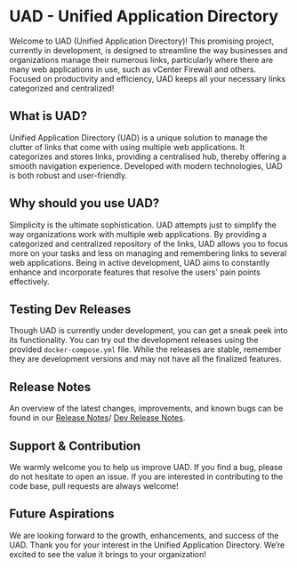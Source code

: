 # UAD - Unified Application Directory

Welcome to UAD (Unified Application Directory)! This promising project, currently in development, is designed to streamline the way businesses and organizations manage their numerous links, particularly where there are many web applications in use, such as vCenter Firewall and others. Focused on productivity and efficiency, UAD keeps all your necessary links categorized and centralized!

## What is UAD?

Unified Application Directory (UAD) is a unique solution to manage the clutter of links that come with using multiple web applications. It categorizes and stores links, providing a centralised hub, thereby offering a smooth navigation experience. Developed with modern technologies, UAD is both robust and user-friendly.

## Why should you use UAD?

Simplicity is the ultimate sophistication. UAD attempts just to simplify the way organizations work with multiple web applications. By providing a categorized and centralized repository of the links, UAD allows you to focus more on your tasks and less on managing and remembering links to several web applications. Being in active development, UAD aims to constantly enhance and incorporate features that resolve the users' pain points effectively.

## Testing Dev Releases

Though UAD is currently under development, you can get a sneak peek into its functionality. You can try out the development releases using the provided `docker-compose.yml` file. While the releases are stable, remember they are development versions and may not have all the finalized features.

## Release Notes

An overview of the latest changes, improvements, and known bugs can be found in our [Release Notes](./RELEASE_NOTES.md)/ [Dev Release Notes](./DEV_RELEASE_NOTES.md).

## Support & Contribution

We warmly welcome you to help us improve UAD. If you find a bug, please do not hesitate to open an issue. If you are interested in contributing to the code base, pull requests are always welcome!

## Future Aspirations

We are looking forward to the growth, enhancements, and success of the UAD. Thank you for your interest in the Unified Application Directory. We’re excited to see the value it brings to your organization!